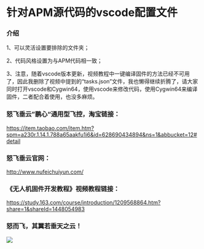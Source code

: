 # 针对APM源代码的vscode配置文件

### 介绍

1、可以灵活设置要排除的文件夹；

2、代码风格设置为与APM代码相一致；

3、注意，随着vscode版本更新，视频教程中一键编译固件的方法已经不可用了，因此我删除了视频中提到的“tasks.json”文件，我也懒得继续折腾了，请大家同时打开vscode和Cygwin64，使用vscode来修改代码，使用Cygwin64来编译固件，二者配合着使用，也没多麻烦。


### 怒飞垂云”鹏心“通用型飞控，淘宝链接：
<a href="https://item.taobao.com/item.htm?spm=a230r.1.14.1.788a65aakfu1i6&id=628690434894&ns=1&abbucket=12#detail" target="_blank">https://item.taobao.com/item.htm?spm=a230r.1.14.1.788a65aakfu1i6&id=628690434894&ns=1&abbucket=12#detail</a>

### 怒飞垂云官网：
<a href="http://www.nufeichuiyun.com/" target="_blank">http://www.nufeichuiyun.com/</a>

### 《无人机固件开发教程》视频教程链接：
<a href="https://study.163.com/course/introduction/1209568864.htm?share=1&shareId=1448054983" target="_blank">https://study.163.com/course/introduction/1209568864.htm?share=1&shareId=1448054983</a>

### 怒而飞，其翼若垂天之云！

![](./怒飞垂云-公众号.jpg)